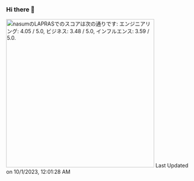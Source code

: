 ### Hi there 👋

<!--
**nasum/nasum** is a ✨ _special_ ✨ repository because its `README.md` (this file) appears on your GitHub profile.

Here are some ideas to get you started:

- 🔭 I’m currently working on ...
- 🌱 I’m currently learning ...
- 👯 I’m looking to collaborate on ...
- 🤔 I’m looking for help with ...
- 💬 Ask me about ...
- 📫 How to reach me: ...
- 😄 Pronouns: ...
- ⚡ Fun fact: ...
-->

<!--START_SECTION:lapras-card-->
<p ><a href="https://lapras.com/public/nasum" target="_blank" rel="noopener noreferrer"><img alt="nasumのLAPRASでのスコアは次の通りです: エンジニアリング: 4.05 / 5.0, ビジネス: 3.48 / 5.0, インフルエンス: 3.59 / 5.0." src="https://lapras-card-generator.vercel.app/api/svg?e=4.05&b=3.48&i=3.59&b1=%23020E27&b2=%230E5593&i1=%23030E21&i2=%231688BF&l=ja" width="400" ></a>  
Last Updated on 10/1/2023, 12:01:28 AM</p>
<!--END_SECTION:lapras-card-->